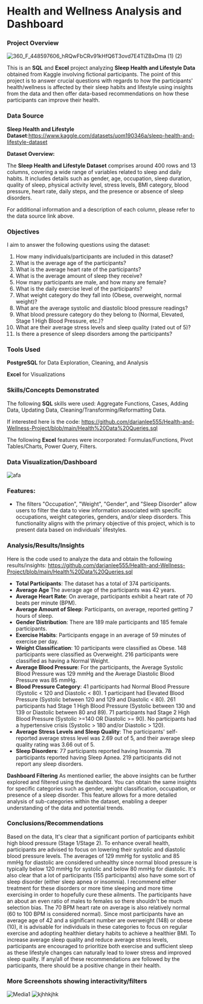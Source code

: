 # Health and Wellness Analysis and Dashboard

### Project Overview

![360_F_448597606_hRQwFbCRv91kHfQ6T3ovd7E4TiZBxDma (1) (2)](https://github.com/darianlee555/Portfolio-Projects/assets/145151765/f224b787-a371-4012-a6e9-4bbe61d02d5e)

This is an **SQL** and **Excel** project analyzing **Sleep Health and Lifestyle Data** obtained from Kaggle involving fictional participants. The point of this project is to answer crucial questions with regards to how the participants' health/wellness is affected by their sleep habits and lifestyle using insights from the data and then offer data-based recommendations on how these participants can improve their health.

### Data Source

**Sleep Health and Lifestyle Dataset**:https://www.kaggle.com/datasets/uom190346a/sleep-health-and-lifestyle-dataset

**Dataset Overview:**

The **Sleep Health and Lifestyle Dataset** comprises around 400 rows and 13 columns, covering a wide range of variables related to sleep and daily habits. It includes details such as gender, age, occupation, sleep duration, quality of sleep, physical activity level, stress levels, BMI category, blood pressure, heart rate, daily steps, and the presence or absence of sleep disorders. 

For additional information and a description of each column, please refer to the data source link above.


### Objectives

I aim to answer the following questions using the dataset:

1. How many individuals/participants are included in this dataset?
2. What is the average age of the participants?
3. What is the average heart rate of the participants?
4. What is the average amount of sleep they receive?
5. How many participants are male, and how many are female?
6. What is the daily exercise level of the participants?
7. What weight category do they fall into (Obese, overweight, normal weight)?
8. What are the average systolic and diastolic blood pressure readings?
9. What blood pressure category do they belong to (Normal, Elevated, Stage 1 High Blood Pressure, etc.)?
10. What are their average stress levels and sleep quality (rated out of 5)?
11. Is there a presence of sleep disorders among the participants?

### Tools Used

**PostgreSQL** for Data Exploration, Cleaning, and Analysis

**Excel** for Visualizations

### Skills/Concepts Demonstrated

The following **SQL** skills were used: Aggregate Functions, Cases, Adding Data, Updating Data, Cleaning/Transforming/Reformatting Data.

If interested here is the code: https://github.com/darianlee555/Health-and-Wellness-Project/blob/main/Health%20Data%20Queries.sql

The following **Excel** features were incorporated: Formulas/Functions, Pivot Tables/Charts, Power Query, Filters.

### Data Visualization/Dashboard


![afa](https://github.com/darianlee555/Health-and-Wellness-Project/assets/145151765/898a8047-0b93-4986-83ad-15992761c174)



### Features:
- The filters "Occupation", "Weight", "Gender", and "Sleep Disorder" allow users to filter the data to view information associated with specific occupations, weight categories, genders, and/or sleep disorders. This functionality aligns with the primary objective of this project, which is to present data based on individuals' lifestyles.

### Analysis/Results/Insights
Here is the code used to analyze the data and obtain the following results/insights: https://github.com/darianlee555/Health-and-Wellness-Project/blob/main/Health%20Data%20Queries.sql
- **Total Participants**: The dataset has a total of 374 participants.
- **Average Age** The average age of the participants was 42 years.
- **Average Heart Rate**:  On average, participants exhibit a heart rate of 70 beats per minute (BPM).
- **Average Amount of Sleep**: Participants, on average, reported getting 7 hours of sleep.
- **Gender Distribution**: There are 189 male participants and 185 female participants.
- **Exercise Habits**: Participants engage in an average of 59 minutes of exercise per day.
- **Weight Classification**: 10 participants were classified as Obese. 148 participants were classified as Overweight. 216 participants were classified as having a Normal Weight.
- **Average Blood Pressure**: For the participants, the Average Systolic Blood Pressure was 129 mmHg and the Average Diastolic Blood Pressure was 85 mmHg.
- **Blood Pressure Category**: 41 participants had Normal Blood Pressure (Systolic < 120 and Diastolic < 80). 1 participant had Elevated Blood Pressure (Systolic between 120 and 129 and Diastolic < 80). 261 participants had Stage 1 High Blood Pressure (Systolic between 130 and 139 or Diastolic between 80 and 89). 71 participants had Stage 2 High Blood Pressure (Systolic >=140 OR Diastolic >= 90). No participants had a hypertensive crisis (Systolic > 180 and/or Diastolic > 120).
- **Average Stress Levels and Sleep Quality**: The participants' self-reported average stress level was 2.69 out of 5, and their average sleep quality rating was 3.66 out of 5.
- **Sleep Disorders**: 77 participants reported having Insomnia. 78 participants reported having Sleep Apnea. 219 participants did not report any sleep disorders.

**Dashboard Filtering**
As mentioned earlier, the above insights can be further explored and filtered using the dashboard. You can obtain the same insights for specific categories such as gender, weight classification, occupation, or presence of a sleep disorder. This feature allows for a more detailed analysis of sub-categories within the dataset, enabling a deeper understanding of the data and potential trends.

### Conclusions/Recommendations
Based on the data, It's clear that a significant portion of participants exhibit high blood pressure (Stage 1/Stage 2). To enhance overall health, participants are advised to focus on lowering their systolic and diastolic blood pressure levels. The averages of 129 mmHg for systolic and 85 mmHg for diastolic are considered unhealthy since normal blood pressure is typically below 120 mmHg for systolic and below 80 mmHg for diastolic. It's also clear that a lot of participants (155 participants) also have some sort of sleep disorder (either sleep apnea or insomnia). I recommend either treatment for these disorders or more time sleeping and more time exercising in order to hopefully cure these ailments. The participants have an about an even ratio of males to females so there shouldn't be much selection bias. The 70 BPM heart rate on average is also relatively normal (60 to 100 BPM is considered normal). Since most participants have an average age of 42 and a significant number are overweight (148) or obese (10), it is advisable for individuals in these categories to focus on regular exercise and adopting healthier dietary habits to achieve a healthier BMI. To increase average sleep quality and reduce average stress levels, participants are encouraged to prioritize both exercise and sufficient sleep as these lifestyle changes can naturally lead to lower stress and improved sleep quality. If any/all of these recommendations are followed by the participants, there should be a positive change in their health.

### More Screenshots showing interactivity/filters
![Media1](https://github.com/darianlee555/Health-and-Wellness-Project/assets/145151765/71b04ac4-ea49-46d7-b2de-ca93494452d6)
![kjhhkjhk](https://github.com/darianlee555/Health-and-Wellness-Project/assets/145151765/6c302647-1f17-4dcc-a768-0b29cd4ded06)


